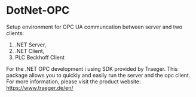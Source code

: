 # DotNet-OPC

Setup environment for OPC UA communcation between server and two clients:

1. .NET Server,
2. .NET Client,
3. PLC Beckhoff Client

For the .NET OPC development i using SDK provided by Traeger.
This package allows you to quickly and easily run the server and the opc client.
For more information, please visit the product website: https://www.traeger.de/en/
